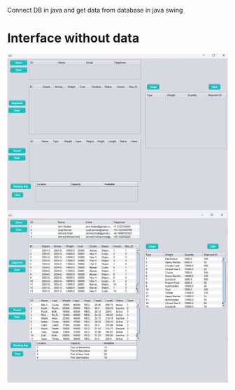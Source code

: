 Connect DB in java and get data from database in java swing

<h1>
    Interface without data
</h1>

<img src="one.png" alt="NO">
<img src="two.png" alt="No">
